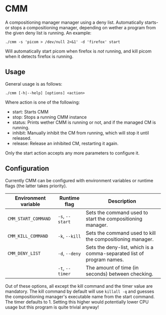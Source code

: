 # CMM
A compositioning manager manager using a deny list. Automatically starts- or stops a compositioning manager, depending on wether a program from the given deny list is running. An example:

    ./cmm -s 'picom > /dev/null 2>&1' -d 'firefox' start

Will automatically start picom when firefox is _not_ running, and kill picom when it detects firefox is running.

## Usage
General usage is as follows:

    ./cmm [-h|--help] [options] <action>

Where action is one of the following:

* start:   Starts CMM
* stop:    Stops a running CMM instance
* status:  Prints wether CMM is running or not, and if the managed CM is running.
* inhibit: Manually inhibit the CM from running, which will stop it until released.
* release: Release an inhibited CM, restarting it again.

Only the start action accepts any more parameters to configure it.

## Configuration
Currently CMM can be configured with environment variables or runtime flags (the latter takes priority).

| Environment variable | Runtime flag    | Description                                                           |
| -------------------- | --------------- | --------------------------------------------------------------------- |
| `CMM_START_COMMAND`  | `-s`, `--start` | Sets the command used to start the compositioning manager.            |
| `CMM_KILL_COMMAND`   | `-k`, `--kill`  | Sets the command used to kill the compositioning manager.             |
| `CMM_DENY_LIST`      | `-d`, `--deny`  | Sets the deny-list, which is a comma-separated list of program names. |
|                      | `-t`, `--timer` | The amount of time (in seconds) between checking.                     |

Out of these options, all except the kill command and the timer value are mandatory. The kill command by default will use `killall -q` and guesses the compositioning manager's executable name from the start command. The timer defaults to 1. Setting this higher would potentially lower CPU usage but this program is quite trivial anyway!
